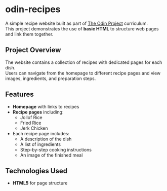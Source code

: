 # odin-recipes

A simple recipe website built as part of [The Odin Project](https://www.theodinproject.com/) curriculum.  
This project demonstrates the use of **basic HTML** to structure web pages and link them together.

## Project Overview
The website contains a collection of recipes with dedicated pages for each dish.  
Users can navigate from the homepage to different recipe pages and view images, ingredients, and preparation steps.

## Features
- **Homepage** with links to recipes
- **Recipe pages** including:
  - Jollof Rice
  - Fried Rice
  - Jerk Chicken
- Each recipe page includes:
  - A description of the dish
  - A list of ingredients
  - Step-by-step cooking instructions
  - An image of the finished meal

##  Technologies Used
- **HTML5** for page structure




